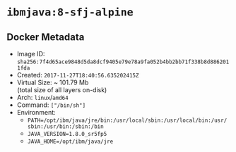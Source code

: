 # `ibmjava:8-sfj-alpine`

## Docker Metadata

- Image ID: `sha256:7f4d65ace9848d5da8dcf9405e79e78a9fa052b4bb2bb71f338b8d8862011fda`
- Created: `2017-11-27T18:40:56.635202415Z`
- Virtual Size: ~ 101.79 Mb  
  (total size of all layers on-disk)
- Arch: `linux`/`amd64`
- Command: `["/bin/sh"]`
- Environment:
  - `PATH=/opt/ibm/java/jre/bin:/usr/local/sbin:/usr/local/bin:/usr/sbin:/usr/bin:/sbin:/bin`
  - `JAVA_VERSION=1.8.0_sr5fp5`
  - `JAVA_HOME=/opt/ibm/java/jre`
